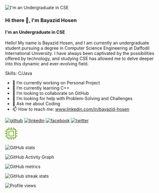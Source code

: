 ![I'm an Undergraduate in CSE](https://pbs.twimg.com/profile_banners/1664512669834153985/1685685988/1080x360)
### Hi there 👋, I'm Bayazid Hosen
#### I'm an Undergraduate in CSE


Hello! My name is Bayazid Hosen, and I am currently an undergraduate student pursuing a degree in Computer Science Engineering at Daffodil International University. I have always been captivated by the possibilities offered by technology, and studying CSE has allowed me to delve deeper into this dynamic and ever-evolving field.

Skills: C/Java

- 🔭 I’m currently working on Personal Project 
- 🌱 I’m currently learning C++ 
- 👯 I’m looking to collaborate on GitHub 
- 🤔 I’m looking for help with Problem-Solving and Challenges 
- 💬 Ask me about Coding 
- 📫 How to reach me: www.linkedin.com/in/bayazid-hosen 


[<img src='https://cdn.jsdelivr.net/npm/simple-icons@3.0.1/icons/github.svg' alt='github' height='40'>](https://github.com/bayazid47)  [<img src='https://cdn.jsdelivr.net/npm/simple-icons@3.0.1/icons/linkedin.svg' alt='linkedin' height='40'>](https://www.linkedin.com/in/bayazidhosen/)  [<img src='https://cdn.jsdelivr.net/npm/simple-icons@3.0.1/icons/facebook.svg' alt='facebook' height='40'>](https://www.facebook.com/bayazid47)  [<img src='https://cdn.jsdelivr.net/npm/simple-icons@3.0.1/icons/twitter.svg' alt='twitter' height='40'>](https://twitter.com/bayazid47)  

<a href='https://docs.github.com/en/developers'><img src='https://raw.githubusercontent.com/acervenky/animated-github-badges/master/assets/devbadge.gif' width='40' height='40'></a> 

![GitHub stats](https://github-readme-stats.vercel.app/api?username=bayazid47&show_icons=true)  

![GitHub Activity Graph](https://activity-graph.herokuapp.com/graph?username=bayazid47)  

![GitHub metrics](https://metrics.lecoq.io/bayazid47)  

![GitHub streak stats](https://streak-stats.demolab.com/?user=bayazid47)  

![Profile views](https://gpvc.arturio.dev/bayazid47)  
